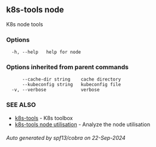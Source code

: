 ## k8s-tools node

K8s node tools

### Options

```
  -h, --help   help for node
```

### Options inherited from parent commands

```
      --cache-dir string    cache directory
      --kubeconfig string   kubeconfig file
  -v, --verbose             verbose
```

### SEE ALSO

* [k8s-tools](k8s-tools.md)	 - K8s toolbox
* [k8s-tools node utilisation](k8s-tools_node_utilisation.md)	 - Analyze the node utilisation

###### Auto generated by spf13/cobra on 22-Sep-2024

